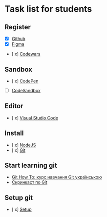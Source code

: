 # Task list for students

## Register

- [x] [Github](https://github.com/)
- [x] [Figma](https://www.figma.com)
- [ x] [Codewars](https://www.codewars.com/)

## Sandbox

- [ x] [CodePen](https://codepen.io/)
- [ ] [CodeSandbox](https://codesandbox.io/)

## Editor

- [ x] [Visual Studio Code](https://code.visualstudio.com/)

## Install

- [ x] [NodeJS](https://nodejs.org/uk/)
- [ x] [Git](https://git-scm.com/downloads)

## Start learning git

- [Git How To: курс навчання Git українською](https://githowto.com/uk)
- [Скринкаст по Git](http://learn.javascript.ru/screencast/git)

## Setup git

- [ x] [Setup](https://githowto.com/uk/setup)
